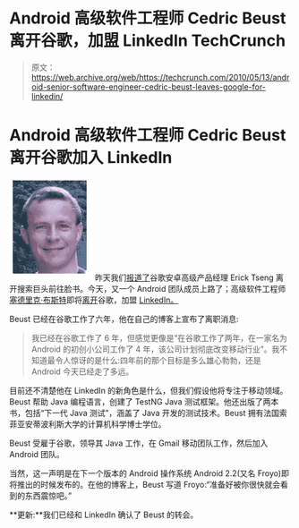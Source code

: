 # Android 高级软件工程师 Cedric Beust 离开谷歌，加盟 LinkedIn TechCrunch

> 原文：<https://web.archive.org/web/https://techcrunch.com/2010/05/13/android-senior-software-engineer-cedric-beust-leaves-google-for-linkedin/>

# Android 高级软件工程师 Cedric Beust 离开谷歌加入 LinkedIn

![](img/a0a590939006e551f01b5dad0855248d.png)昨天我们[报道了](https://web.archive.org/web/20221005090029/https://beta.techcrunch.com/2010/05/12/erick-tseng-facebook/)谷歌安卓高级产品经理 Erick Tseng 离开搜索巨头前往脸书。今天，又一个 Android 团队成员上路了；高级软件工程师[塞德里克·布斯特](https://web.archive.org/web/20221005090029/http://www.linkedin.com/ppl/webprofile?vmi=&id=208799&pvs=pp&authToken=qSyR&authType=name&locale=en_US&trk=ppro_viewmore&lnk=vw_pprofile)即将[离开](https://web.archive.org/web/20221005090029/http://beust.com/weblog/2010/05/13/leaving-google/)谷歌，加盟 [LinkedIn。](https://web.archive.org/web/20221005090029/http://www.linkedin.com/)

Beust 已经在谷歌工作了六年，他在自己的博客上宣布了离职消息:

> 我已经在谷歌工作了 6 年，但感觉更像是“在谷歌工作了两年，在一家名为 Android 的初创小公司工作了 4 年，该公司计划彻底改变移动行业”。我不知道最令人惊讶的是什么:四年前的那个目标是多么雄心勃勃，还是 Android 今天已经走了多远。

目前还不清楚他在 LinkedIn 的新角色是什么，但我们假设他将专注于移动领域。Beust 帮助 Java 编程语言，创建了 TestNG Java 测试框架。他还出版了两本书，包括“下一代 Java 测试”，涵盖了 Java 开发的测试技术。Beust 拥有法国索菲亚安蒂波利斯大学的计算机科学博士学位。

Beust 受雇于谷歌，领导其 Java 工作，在 Gmail 移动团队工作，然后加入 Android 团队。

当然，这一声明是在下一个版本的 Android 操作系统 Android 2.2(又名 Froyo)即将推出的时候发布的。在他的博客上，Beust 写道 Froyo:“准备好被你很快就会看到的东西震惊吧。”

**更新:**我们已经和 LinkedIn 确认了 Beust 的转会。